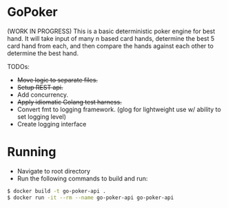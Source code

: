 # GoPoker
(WORK IN PROGRESS) 
This is a basic deterministic poker engine for best hand. 
It will take input of many n based card hands, determine the best 5 card hand from each, and then compare the hands against each other to determine the best hand. 

TODOs: 
 *  ~~Move logic to  separate files.~~ 
 * 	~~Setup REST api.~~
 *  Add concurrency.
 *  ~~Apply idiomatic Golang test harness.~~
 *	Convert fmt to logging framework. (glog for lightweight use w/ ability to set logging level)
 *  Create logging interface

# Running 
- Navigate to root directory
- Run the following commands to build and run:
```bash
$ docker build -t go-poker-api .
$ docker run -it --rm --name go-poker-api go-poker-api
```